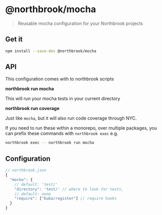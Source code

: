 # @northbrook/mocha

> Reusable mocha configuration for your Northbrook projects

## Get it

```sh
npm install --save-dev @northbrook/mocha
```

## API

This configuration comes with to northbrook scripts

**northbrook run mocha**

This will run your mocha tests in your current directory

**northbrook run coverage**

Just like `mocha`, but it will also run code coverage through NYC.

If you need to run these within a monorepo, over multiple packages,
you can prefix these commands with `northbrook exec`
e.g.

```sh
northbrook exec -- northbrook run mocha
```

## Configuration

```js
// northbrook.json
{
  "mocha": {
    // default: 'test/'
    "directory": 'test/' // where to look for tests,
    // default: none
    "require": ["buba/register"] // require hooks
  }
}
```
